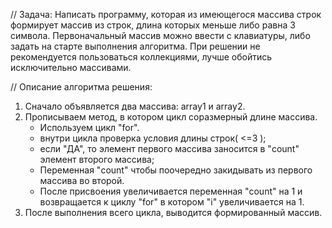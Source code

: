 // Задача: 
Написать программу, которая из имеющегося массива строк формирует массив из строк, длина которых меньше либо равна 3 символа. 
Первоначальный массив можно ввести с клавиатуры, либо задать на старте выполнения алгоритма. 
При решении не рекомендуется пользоваться коллекциями, лучше обойтись исключительно массивами.


// Описание алгоритма решения:
1) Сначало объявляется два массива: array1 и array2.
2) Прописываем метод, в котором цикл соразмерный длине массива. 
   - Используем цикл "for".
   - внутри цикла проверка условия длины строк( <=3 ); 
   - если "ДА", то элемент первого массива заносится в "count" элемент второго массива; 
   - Переменная "count" чтобы поочередно закидывать из первого массива во второй. 
   - После присвоения увеличивается переменная "count" на 1 и возвращается к циклу "for" в котором "i" увеличивается на 1. 
3) После выполнения всего цикла, выводится формированный массив. 

